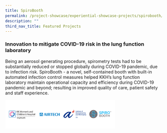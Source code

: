 ```yaml
---
title: SpiroBooth
permalink: /project-showcase/experiential-showcase-projects/spirobooth/
description: ""
third_nav_title: Featured Projects
---
```

### Innovation to mitigate COVID-19 risk in the lung function laboratory

Being an aerosol generating procedure, spirometry tests had to be substantially reduced or stopped globally during COVID-19 pandemic, due to infection risk. SpiroBooth - a novel, self-contained booth with built-in automated infection control measures helped KKH’s lung function laboratory maintain operational capacity and efficiency during COVID-19 pandemic and beyond; resulting in improved quality of care, patient safety and staff experience.

<img style="width:70%" src="/images/Featured%20Projects/SpiroBooth/spirobooth%20logos.png">